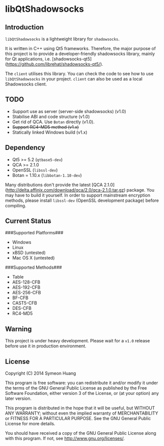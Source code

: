 libQtShadowsocks
================

Introduction
------------

`libQtShadowsocks` is a lightweight library for `shadowsocks`.

It is written in C++ using Qt5 frameworks. Therefore, the major purpose of this project is to provide a developer-friendly shadowsocks library, mainly for Qt applications, i.e. [shadowsocks-qt5] (https://github.com/librehat/shadowsocks-qt5/).

The `client` utilises this library. You can check the code to see how to use `libQtShadowsocks` in your project. `client` can also be used as a local Shadowsocks client.

TODO
----

- Support use as server (server-side shadowsocks) (v1.0)
- Stabilise ABI and code structure (v1.0)
- Get rid of QCA. Use `Botan` directly (v1.0).
- ~~Support RC4-MD5 method (v1.x)~~
- Statically linked Windows build (v1.x)

Dependency
----------

- Qt5 >= 5.2 (`qtbase5-dev`)
- QCA >= 2.1.0
- OpenSSL (`libssl-dev`)
- Botan = 1.10.x (`libbotan-1.10-dev`)

Many distributions don't provide the latest [QCA 2.1.0] (http://delta.affinix.com/download/qca/2.0/qca-2.1.0.tar.gz) package. You may have to build it yourself. In order to support mainstream encryption methods, please install `libssl-dev` (OpenSSL development package) before compiling.

Current Status
--------------

###Supported Platforms###

- Windows
- Linux
- xBSD (untested)
- Mac OS X (untested)

###Supported Methods###

- Table
- AES-128-CFB
- AES-192-CFB
- AES-256-CFB
- BF-CFB
- CAST5-CFB
- DES-CFB
- RC4-MD5

Warning
-------

This project is under heavy development. Please wait for a `v1.0` release before use it in production environment.

License
-------

Copyright (C) 2014 Symeon Huang

This program is free software: you can redistribute it and/or modify
it under the terms of the GNU General Public License as published by
the Free Software Foundation, either version 3 of the License, or
(at your option) any later version.

This program is distributed in the hope that it will be useful,
but WITHOUT ANY WARRANTY; without even the implied warranty of
MERCHANTABILITY or FITNESS FOR A PARTICULAR PURPOSE.  See the
GNU General Public License for more details.

You should have received a copy of the GNU General Public License
along with this program. If not, see <http://www.gnu.org/licenses/>.
